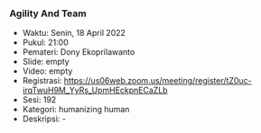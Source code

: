 ###  Agility And Team

- Waktu: Senin, 18 April 2022
- Pukul: 21:00
- Pemateri: Dony Ekoprilawanto
- Slide: empty
- Video: empty
- Registrasi: https://us06web.zoom.us/meeting/register/tZ0uc-irqTwuH9M_YyRs_UpmHEckpnECaZLb 
- Sesi: 192
- Kategori: humanizing human
- Deskripsi: -
